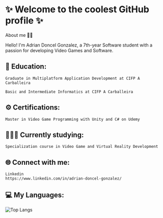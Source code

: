 
# ✨ Welcome to the coolest GitHub profile ✨

About me 🙋‍♂️

Hello! I'm Adrian Doncel Gonzalez, a 7th-year Software student with a passion for developing Video Games and Software.

## 📖 Education:

    Graduate in Multiplatform Application Development at CIFP A Carballeira

    Basic and Intermediate Informatics at CIFP A Carballeira

## ⚙️ Certifications:

    Master in Video Game Programming with Unity and C# on Udemy

## 🧑🏻‍💻 Currently studying:

    Specialization course in Video Game and Virtual Reality Development

## 🌐 Connect with me:

    Linkedin
    https://www.linkedin.com/in/adrian-doncel-gonzalez/

## 💻 My Languages:

![Top Langs](https://github-readme-stats.vercel.app/api/top-langs/?username=Synkroo&theme=holi&layout=compact)
